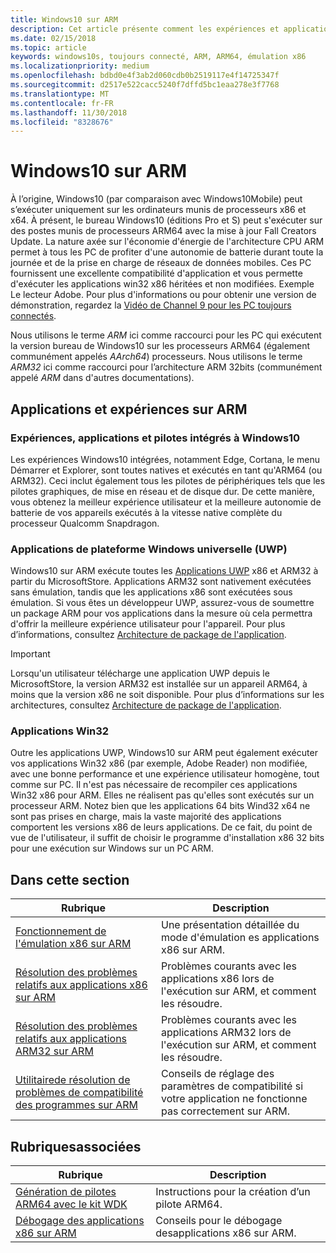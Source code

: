 ```yaml
---
title: Windows10 sur ARM
description: Cet article présente comment les expériences et applications sont exécutées sur ARM ainsi que leurs limites concernées. Vous découvrirez également les références présentant de plus amples informations.
ms.date: 02/15/2018
ms.topic: article
keywords: windows10s, toujours connecté, ARM, ARM64, émulation x86
ms.localizationpriority: medium
ms.openlocfilehash: bdbd0e4f3ab2d060cdb0b2519117e4f14725347f
ms.sourcegitcommit: d2517e522cacc5240f7dffd5bc1eaa278e3f7768
ms.translationtype: MT
ms.contentlocale: fr-FR
ms.lasthandoff: 11/30/2018
ms.locfileid: "8328676"
---
```

# <a name="windows-10-on-arm"></a>Windows10 sur ARM
À l’origine, Windows10 (par comparaison avec Windows10Mobile) peut s’exécuter uniquement sur les ordinateurs munis de processeurs x86 et x64. À présent, le bureau Windows10 (éditions Pro et S) peut s'exécuter sur des postes munis de processeurs ARM64 avec la mise à jour Fall Creators Update. La nature axée sur l'économie d'énergie de l'architecture CPU ARM permet à tous les PC de profiter d'une autonomie de batterie durant toute la journée et de la prise en charge de réseaux de données mobiles. Ces PC fournissent une excellente compatibilité d'application et vous permette d'exécuter les applications win32 x86 héritées et non modifiées. Exemple Le lecteur Adobe. Pour plus d'informations ou pour obtenir une version de démonstration, regardez la [Vidéo de Channel 9 pour les PC toujours connectés](https://channel9.msdn.com/Events/Build/2017/P4171). 

Nous utilisons le terme *ARM* ici comme raccourci pour les PC qui exécutent la version bureau de Windows10 sur les processeurs ARM64 (également communément appelés *AArch64*) processeurs.  Nous utilisons le terme *ARM32* ici comme raccourci pour l’architecture ARM 32bits (communément appelé *ARM* dans d'autres documentations).

## <a name="apps-and-experiences-on-arm"></a>Applications et expériences sur ARM

### <a name="built-in-windows-10-experiences-apps-and-drivers"></a>Expériences, applications et pilotes intégrés à Windows10
Les expériences Windows10 intégrées, notamment Edge, Cortana, le menu Démarrer et Explorer, sont toutes natives et exécutés en tant qu'ARM64 (ou ARM32). Ceci inclut également tous les pilotes de périphériques tels que les pilotes graphiques, de mise en réseau et de disque dur. De cette manière, vous obtenez la meilleur expérience utilisateur et la meilleure autonomie de batterie de vos appareils exécutés à la vitesse native complète du processeur Qualcomm Snapdragon.

### <a name="universal-windows-platform-uwp-apps"></a>Applications de plateforme Windows universelle (UWP)
Windows10 sur ARM exécute toutes les [Applications UWP](../get-started/universal-application-platform-guide.md) x86 et ARM32 à partir du MicrosoftStore. Applications ARM32 sont nativement exécutées sans émulation, tandis que les applications x86 sont exécutées sous émulation. Si vous êtes un développeur UWP, assurez-vous de soumettre un package ARM pour vos applications dans la mesure où cela permettra d'offrir la meilleure expérience utilisateur pour l'appareil. Pour plus d’informations, consultez [Architecture de package de l'application](../packaging/device-architecture.md).

>[!IMPORTANT] 
> Lorsqu'un utilisateur télécharge une application UWP depuis le MicrosoftStore, la version ARM32 est installée sur un appareil ARM64, à moins que la version x86 ne soit disponible. Pour plus d’informations sur les architectures, consultez [Architecture de package de l'application](../packaging/device-architecture.md).

### <a name="win32-apps"></a>Applications Win32
Outre les applications UWP, Windows10 sur ARM peut également exécuter vos applications Win32 x86 (par exemple, Adobe Reader) non modifiée, avec une bonne performance et une expérience utilisateur homogène, tout comme sur PC. Il n'est pas nécessaire de recompiler ces applications Win32 x86 pour ARM. Elles ne réalisent pas qu'elles sont exécutés sur un processeur ARM. Notez bien que les applications 64 bits Wind32 x64 ne sont pas prises en charge, mais la vaste majorité des applications comportent les versions x86 de leurs applications. De ce fait, du point de vue de l'utilisateur, il suffit de choisir le programme d'installation x86 32 bits pour une exécution sur Windows sur un PC ARM.

## <a name="in-this-section"></a>Dans cette section
|Rubrique | Description |
|-----|-----|
|[Fonctionnement de l'émulation x86 sur ARM](apps-on-arm-x86-emulation.md)|Une présentation détaillée du mode d'émulation es applications x86 sur ARM.|
|[Résolution des problèmes relatifs aux applications x86 sur ARM](apps-on-arm-troubleshooting-x86.md)|Problèmes courants avec les applications x86 lors de l'exécution sur ARM, et comment les résoudre. |
|[Résolution des problèmes relatifs aux applications ARM32 sur ARM](apps-on-arm-troubleshooting-arm32.md)|Problèmes courants avec les applications ARM32 lors de l'exécution sur ARM, et comment les résoudre. |
|[Utilitairede résolution de problèmes de compatibilité des programmes sur ARM](apps-on-arm-program-compat-troubleshooter.md)|Conseils de réglage des paramètres de compatibilité si votre application ne fonctionne pas correctement sur ARM. |

## <a name="related-topics"></a>Rubriquesassociées
|Rubrique | Description |
|-----|-----|
|[Génération de pilotes ARM64 avec le kit WDK](https://docs.microsoft.com/en-us/windows-hardware/drivers/develop/building-arm64-drivers)|Instructions pour la création d’un pilote ARM64. |
| [Débogage des applications x86 sur ARM](https://docs.microsoft.com/en-us/windows-hardware/drivers/debugger/debugging-arm64) | Conseils pour le débogage desapplications x86 sur ARM. |

